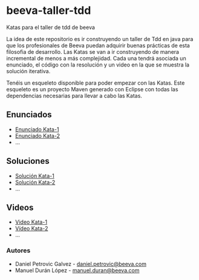 # beeva-taller-tdd
Katas para el taller de tdd de beeva

La idea de este repositorio es ir construyendo un taller de Tdd en java para que los profesionales de Beeva puedan adquirir buenas prácticas de esta filosofia de desarrollo.
Las Katas se van a ir construyendo de manera incremental de menos a más complejidad. Cada una tendrá asociada un enunciado, el código con la resolución y un video en la que se muestra la solución iterativa.

Tenéis un esqueleto disponible para poder empezar con las Katas. Este esqueleto es un proyecto Maven generado con Eclipse con todas las dependencias necesarias para llevar a cabo las Katas.

## Enunciados

* [Enunciado Kata-1](https://github.com/beeva-danielpetrovic/beeva-taller-tdd/tree/Kata-1)
* [Enunciado Kata-2](https://github.com/beeva-danielpetrovic/beeva-taller-tdd/tree/Kata-2)
* ...

## Soluciones

* [Solución Kata-1](https://github.com/beeva-danielpetrovic/beeva-taller-tdd/tree/Kata-1)
* [Solución Kata-2](https://github.com/beeva-danielpetrovic/beeva-taller-tdd/tree/Kata-2)
* ...

## Videos

* [Video Kata-1](https://github.com/beeva-danielpetrovic/beeva-taller-tdd/tree/Kata-1)
* [Vídeo Kata-2](https://github.com/beeva-danielpetrovic/beeva-taller-tdd/tree/Kata-2)
* ...

### Autores

* Daniel Petrovic Galvez - daniel.petrovic@beeva.com
* Manuel Durán López - manuel.duran@beeva.com
